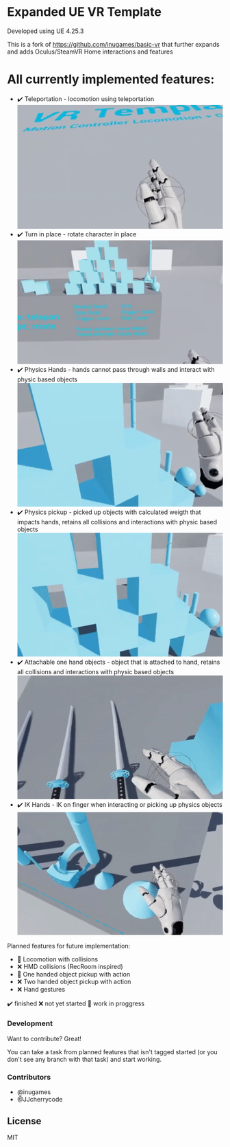 # Expanded UE VR Template

Developed using UE 4.25.3

This is a fork of https://github.com/inugames/basic-vr that further expands and adds Oculus/SteamVR Home interactions and features

# All currently implemented features:

  - :heavy_check_mark: Teleportation - locomotion using teleportation
![teleport](./gif/teleport.gif)
  - :heavy_check_mark: Turn in place - rotate character in place
![rotation](./gif/rotation.gif)
  - :heavy_check_mark: Physics Hands - hands cannot pass through walls and interact with physic based objects
![physic_hands](./gif/physic_hands.gif)
  - :heavy_check_mark: Physics pickup - picked up objects with calculated weigth that impacts hands, retains all collisions and interactions with physic based objects
![physics_objects](./gif/physics_objects.gif)
  - :heavy_check_mark: Attachable one hand objects - object that is attached to hand, retains all collisions and interactions with physic based objects
![attachable_object](./gif/attachable_object.gif)
  - :heavy_check_mark: IK Hands - IK on finger when interacting or picking up physics objects
![ik](./gif/ik.gif)

Planned features for future implementation:
  - :construction: Locomotion with collisions
  - :x: HMD collisions (RecRoom inspired)
  - :construction: One handed object pickup with action
  - :x: Two handed object pickup with action
  - :x: Hand gestures

:heavy_check_mark: finished
:x: not yet started
:construction: work in proggress


### Development

Want to contribute? Great!

You can take a task from planned features that isn't tagged started (or you don't see any branch with that task) and start working.


### Contributors

 - @inugames
 - @JJcherrycode

License
----

MIT

